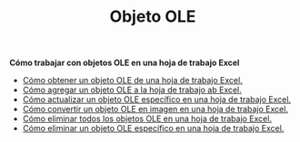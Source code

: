 ﻿---
title: Objeto OLE
second_title: Aspose.Cells Cloud Documen
type: docs
url: /es/oleobjects/
aliases: [/working-with-oleobjects/]
keywords: Get, add, delete, and update an OLE object in an Excel worksheet
description: Aspose.Cells Cloud REST API admite la obtención, adición, eliminación y actualización de un objeto OLE en una hoja de trabajo Excel. SDK admite tipos de lenguajes de desarrollo. Incluyen Android, C#, Go, Java, NodeJS, Perl, PHP, Python, Ruby y Swift.
weight: 100
---
**Cómo trabajar con objetos OLE en una hoja de trabajo Excel**

- [Cómo obtener un objeto OLE de una hoja de trabajo Excel.](/cells/es/oleobjects/get/)
- [Cómo agregar un objeto OLE a la hoja de trabajo ab Excel.](/cells/es/oleobjects/add/)
- [Cómo actualizar un objeto OLE específico en una hoja de trabajo Excel.](/cells/es/oleobjects/update/)
- [Cómo convertir un objeto OLE en imagen en una hoja de trabajo Excel.](/cells/es/oleobjects/convert/)
- [Cómo eliminar todos los objetos OLE en una hoja de trabajo Excel.](/cells/es/oleobjects/clear/)
- [Cómo eliminar un objeto OLE específico en una hoja de trabajo Excel.](/cells/es/oleobjects/delete/)
